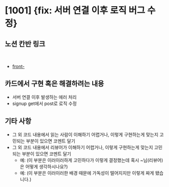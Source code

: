 # [1001] {fix: 서버 연결 이후 로직 버그 수정}

## 노션 칸반 링크
​
- [front-](https://www.notion.so/vanillacoding/9bd990ceba744f2bbf3697ee30e36461?v=c2b08290b0ba4dc7b55e750ae4fcf979&p=d45c40db48254971bb16e637d76ae8ed)
​
## 카드에서 구현 혹은 해결하려는 내용
- 서버 연결 이후 발생하는 에러 처리
- signup get에서 post로 로직 수정
​
## 기타 사항
- 그 외 코드 내용에서 읽는 사람이 이해하기 어렵거나, 이렇게 구현하는게 맞는지 고민되는 부분이 있으면 코멘트 달기
- 그 외 코드 내용에서 리뷰어가 이해하기 어렵거나, 이렇게 구현하는게 맞는지 고민되는 부분이 있으면 코멘트 달기
    - 예: (이 부분은 이러이러하게 고민하다가 이렇게 결정했는데 혹시 ~님(리뷰어)은 어떻게 생각하시나요?)
    - 예: (이 부분은 이러이러한 배경 때문에 가독성이 떨어지지만 이렇게 짜게 됐습니다.)